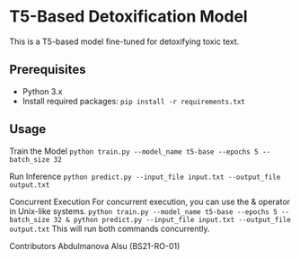 # T5-Based Detoxification Model

This is a T5-based model fine-tuned for detoxifying toxic text.

## Prerequisites

- Python 3.x
- Install required packages: `pip install -r requirements.txt`

## Usage
Train the Model
`python train.py --model_name t5-base --epochs 5 --batch_size 32`

Run Inference
`python predict.py --input_file input.txt --output_file output.txt`

Concurrent Execution
For concurrent execution, you can use the & operator in Unix-like systems.
`python train.py --model_name t5-base --epochs 5 --batch_size 32 & python predict.py --input_file input.txt --output_file output.txt`
This will run both commands concurrently.

Contributors
Abdulmanova Alsu (BS21-RO-01)